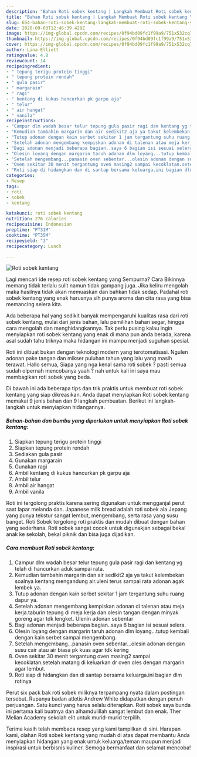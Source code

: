 ```yaml
---
description: "Bahan Roti sobek kentang | Langkah Membuat Roti sobek kentang Yang Lezat"
title: "Bahan Roti sobek kentang | Langkah Membuat Roti sobek kentang Yang Lezat"
slug: 654-bahan-roti-sobek-kentang-langkah-membuat-roti-sobek-kentang-yang-lezat
date: 2020-09-03T12:46:39.429Z
image: https://img-global.cpcdn.com/recipes/0f94bd09fc1f99a9/751x532cq70/roti-sobek-kentang-foto-resep-utama.jpg
thumbnail: https://img-global.cpcdn.com/recipes/0f94bd09fc1f99a9/751x532cq70/roti-sobek-kentang-foto-resep-utama.jpg
cover: https://img-global.cpcdn.com/recipes/0f94bd09fc1f99a9/751x532cq70/roti-sobek-kentang-foto-resep-utama.jpg
author: Lina Elliott
ratingvalue: 4.8
reviewcount: 14
recipeingredient:
- " tepung terigu protein tinggi"
- " tepung protein rendah"
- " gula pasir"
- " margarain"
- " ragi"
- " kentang di kukus hancurkan pk garpu aja"
- " telur"
- " air hangat"
- " vanila"
recipeinstructions:
- "Campur dlm wadah besar telur tepung gula pasir ragi dan kentang yg telah di hancurkan aduk sampai rata."
- "Kemudian tambahin margarin dan air sedikit2 aja ya takut kelembekan soalnya kentang mengandung air.uleni terus sampai rata adonan agak lembek ya."
- "Tutup adonan dengan kain serbet sekitar 1 jam tergantung suhu ruang dapur ya."
- "Setelah adonan mengembang kempiskan adonan di talenan atau meja kerja.taburin tepung di meja kerja dan olesin tangan dengan minyak goreng agar tdk lengket. Ulenin adonan sebentar"
- "Bagi adonan menjadi beberapa bagian..saya 6 bagian isi sesuai selera."
- "Olesin loyang dengan margarin taruh adonan dlm loyang...tutup kembali dengan kain serbet sampai mengembang."
- "Setelah mengembang...panasin oven sebentar...olesin adonan dengan susu cair atau air biasa pk kuas agar tdk kering"
- "Oven sekitar 30 menit tergantung oven masing2 sampai kecoklatan.setelah matang di keluarkan dr oven oles dengan margarin agar lembut."
- "Roti siap di hidangkan dan di santap bersama keluarga.ini bagian dlm rotinya"
categories:
- Resep
tags:
- roti
- sobek
- kentang

katakunci: roti sobek kentang 
nutrition: 276 calories
recipecuisine: Indonesian
preptime: "PT31M"
cooktime: "PT35M"
recipeyield: "3"
recipecategory: Lunch

---
```



![Roti sobek kentang](https://img-global.cpcdn.com/recipes/0f94bd09fc1f99a9/751x532cq70/roti-sobek-kentang-foto-resep-utama.jpg)

Lagi mencari ide resep roti sobek kentang yang Sempurna? Cara Bikinnya memang tidak terlalu sulit namun tidak gampang juga. Jika keliru mengolah maka hasilnya tidak akan memuaskan dan bahkan tidak sedap. Padahal roti sobek kentang yang enak harusnya sih punya aroma dan cita rasa yang bisa memancing selera kita.

Ada beberapa hal yang sedikit banyak mempengaruhi kualitas rasa dari roti sobek kentang, mulai dari jenis bahan, lalu pemilihan bahan segar, hingga cara mengolah dan menghidangkannya. Tak perlu pusing kalau ingin menyiapkan roti sobek kentang yang enak di mana pun anda berada, karena asal sudah tahu triknya maka hidangan ini mampu menjadi suguhan spesial.

Roti ini dibuat bukan dengan teknologi modern yang terotomatisasi. Ngulen adonan pake tangan dan mikser puluhan tahun yang lalu yang masih terawat. Hallo semua, Siapa yang nga kenal sama roti sobek ? pasti semua sudah olpernah mencobanya yaah ? nah untuk kali ini saya mau membagikan roti sobek yang beda.


Di bawah ini ada beberapa tips dan trik praktis untuk membuat roti sobek kentang yang siap dikreasikan. Anda dapat menyiapkan Roti sobek kentang memakai 9 jenis bahan dan 9 langkah pembuatan. Berikut ini langkah-langkah untuk menyiapkan hidangannya.

<!--inarticleads1-->

##### Bahan-bahan dan bumbu yang diperlukan untuk menyiapkan Roti sobek kentang:

1. Siapkan  tepung terigu protein tinggi
1. Siapkan  tepung protein rendah
1. Sediakan  gula pasir
1. Gunakan  margarain
1. Gunakan  ragi
1. Ambil  kentang di kukus hancurkan pk garpu aja
1. Ambil  telur
1. Ambil  air hangat
1. Ambil  vanila


Roti ini tergolong praktis karena sering digunakan untuk mengganjal perut saat lapar melanda dan. Japanese milk bread adalah roti sobek ala Jepang yang punya tekstur sangat lembut, mengembang, serta rasa yang susu banget. Roti Sobek tergolong roti praktis dan mudah dibuat dengan bahan yang sederhana. Roti sobek sangat cocok untuk digunakjan sebagai bekal anak ke sekolah, bekal piknik dan bisa juga dijadikan. 

<!--inarticleads2-->

##### Cara membuat Roti sobek kentang:

1. Campur dlm wadah besar telur tepung gula pasir ragi dan kentang yg telah di hancurkan aduk sampai rata.
1. Kemudian tambahin margarin dan air sedikit2 aja ya takut kelembekan soalnya kentang mengandung air.uleni terus sampai rata adonan agak lembek ya.
1. Tutup adonan dengan kain serbet sekitar 1 jam tergantung suhu ruang dapur ya.
1. Setelah adonan mengembang kempiskan adonan di talenan atau meja kerja.taburin tepung di meja kerja dan olesin tangan dengan minyak goreng agar tdk lengket. Ulenin adonan sebentar
1. Bagi adonan menjadi beberapa bagian..saya 6 bagian isi sesuai selera.
1. Olesin loyang dengan margarin taruh adonan dlm loyang...tutup kembali dengan kain serbet sampai mengembang.
1. Setelah mengembang...panasin oven sebentar...olesin adonan dengan susu cair atau air biasa pk kuas agar tdk kering
1. Oven sekitar 30 menit tergantung oven masing2 sampai kecoklatan.setelah matang di keluarkan dr oven oles dengan margarin agar lembut.
1. Roti siap di hidangkan dan di santap bersama keluarga.ini bagian dlm rotinya


Perut six pack bak roti sobek miliknya terpampang nyata dalam postingan tersebut. Rupanya badan atletis Andrew White didapatkan dengan penuh perjuangan. Satu kunci yang harus selalu diterapkan. Roti sobek saya bunda ini pertama kali buatnya dan alhamdulillah sangat lembut dan enak. Ther Melian Academy sekolah elit untuk murid-murid terpilih. 

Terima kasih telah membaca resep yang kami tampilkan di sini. Harapan kami, olahan Roti sobek kentang yang mudah di atas dapat membantu Anda menyiapkan hidangan yang enak untuk keluarga/teman maupun menjadi inspirasi untuk berbisnis kuliner. Semoga bermanfaat dan selamat mencoba!
